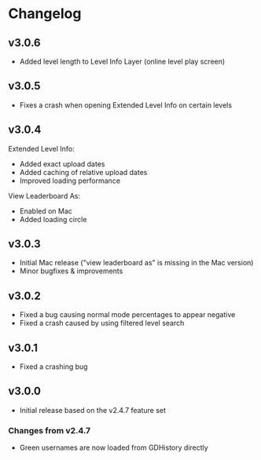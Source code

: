 # Changelog
## v3.0.6
* Added level length to Level Info Layer (online level play screen)

## v3.0.5
* Fixes a crash when opening Extended Level Info on certain levels

## v3.0.4
Extended Level Info:
* Added exact upload dates
* Added caching of relative upload dates
* Improved loading performance

View Leaderboard As:
* Enabled on Mac
* Added loading circle

## v3.0.3
* Initial Mac release ("view leaderboard as" is missing in the Mac version)
* Minor bugfixes & improvements

## v3.0.2
* Fixed a bug causing normal mode percentages to appear negative
* Fixed a crash caused by using filtered level search

## v3.0.1
* Fixed a crashing bug

## v3.0.0
* Initial release based on the v2.4.7 feature set

### Changes from v2.4.7
* Green usernames are now loaded from GDHistory directly